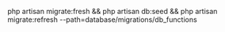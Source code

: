 php artisan migrate:fresh && php artisan db:seed && php artisan migrate:refresh --path=database/migrations/db_functions
